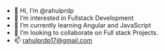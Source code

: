 - 👋 Hi, I’m @rahulprdp
- 👀 I’m interested in Fullstack Development
- 🌱 I’m currently learning Angular and JavaScript
- 💞️ I’m looking to collaborate on Full stack Projects.
- 📫 rahulprdp17@gmail.com

<!---
rahulprdp/rahulprdp is a ✨ special ✨ repository because its `README.md` (this file) appears on your GitHub profile.
You can click the Preview link to take a look at your changes.
--->
